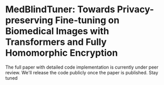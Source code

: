 # MedBlindTuner: Towards Privacy-preserving Fine-tuning on Biomedical Images with Transformers and Fully Homomorphic Encryption


The full paper with detailed code implementation is currently under peer review. We'll release the code publicly once the paper is published. Stay tuned
